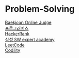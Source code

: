 # Problem-Solving

[Baekjoon Online Judge](https://www.acmicpc.net/) <br/>
[프로그래머스](https://programmers.co.kr/learn/challenges)<br/>
[HackerRank](https://www.hackerrank.com)<br/>
[삼성 SW expert academy](https://www.swexpertacademy.com/main/main.do)<br/>
[LeetCode](https://leetcode.com/problemset/all/)<br/>
[Codility](https://app.codility.com/programmers/lessons/1-iterations/)<br/>
